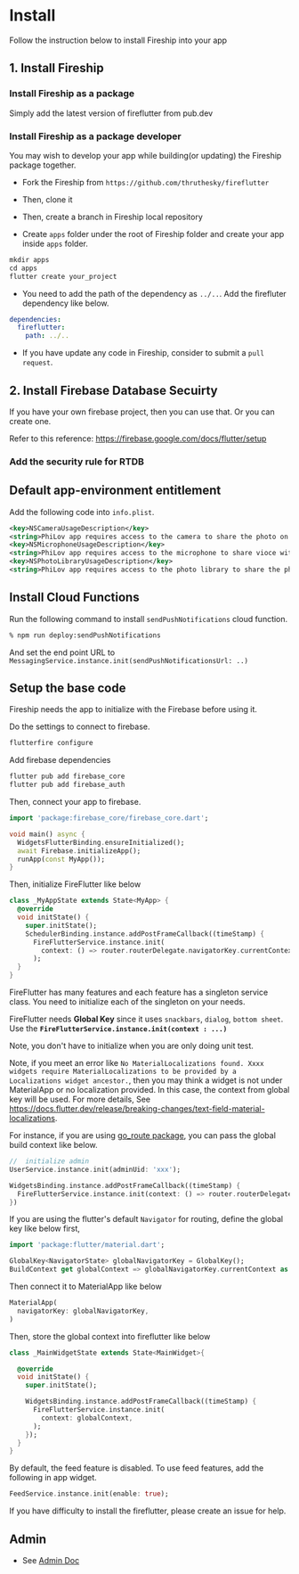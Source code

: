 # Install

Follow the instruction below to install Fireship into your app

## 1. Install Fireship

### Install Fireship as a package

Simply add the latest version of fireflutter from pub.dev

### Install Fireship as a package developer

You may wish to develop your app while building(or updating) the Fireship package together.

- Fork the Fireship from `https://github.com/thruthesky/fireflutter`

- Then, clone it

- Then, create a branch in Fireship local repository

- Create `apps` folder under the root of Fireship folder and create your app inside `apps` folder.

```dart
mkdir apps
cd apps
flutter create your_project
```

- You need to add the path of the dependency as `../..`. Add the firefluter dependency like below.

```yaml
dependencies:
  fireflutter:
    path: ../..
```

- If you have update any code in Fireship, consider to submit a `pull request`.

## 2. Install Firebase Database Secuirty

If you have your own firebase project, then you can use that. Or you can create one.

Refer to this reference: <https://firebase.google.com/docs/flutter/setup>

### Add the security rule for RTDB

<!-- TODO must have security rule -->

## Default app-environment entitlement

Add the following code into `info.plist`.

```xml
<key>NSCameraUsageDescription</key>
<string>PhiLov app requires access to the camera to share the photo on profile, chat, forum.</string>
<key>NSMicrophoneUsageDescription</key>
<string>PhiLov app requires access to the microphone to share vioce with other users.</string>
<key>NSPhotoLibraryUsageDescription</key>
<string>PhiLov app requires access to the photo library to share the photo on profile, chat, forum.</string>
```

## Install Cloud Functions

Run the following command to install `sendPushNotifications` cloud function.

```sh
% npm run deploy:sendPushNotifications
```

And set the end point URL to `MessagingService.instance.init(sendPushNotificationsUrl: ..)`

## Setup the base code

Fireship needs the app to initialize with the Firebase before using it.

Do the settings to connect to firebase.

```cmd
flutterfire configure
```

Add firebase dependencies

```cmd
flutter pub add firebase_core
flutter pub add firebase_auth
```

Then, connect your app to firebase.

```dart
import 'package:firebase_core/firebase_core.dart';

void main() async {
  WidgetsFlutterBinding.ensureInitialized();
  await Firebase.initializeApp();
  runApp(const MyApp());
}
```

Then, initialize FireFlutter like below

```dart
class _MyAppState extends State<MyApp> {
  @override
  void initState() {
    super.initState();
    SchedulerBinding.instance.addPostFrameCallback((timeStamp) {
      FireFlutterService.instance.init(
        context: () => router.routerDelegate.navigatorKey.currentContext!,
      );
  }
}
```

FireFlutter has many features and each feature has a singleton service class. You need to initialize each of the singleton on your needs.

FireFlutter needs **Global Key** since it uses `snackbars`, `dialog`, `bottom sheet`. Use the **`FireFlutterService.instance.init(context : ...)`**

Note, you don't have to initialize when you are only doing unit test.

Note, if you meet an error like `No MaterialLocalizations found. Xxxx widgets require MaterialLocalizations to be provided by a Localizations widget ancestor.`, then you may think a widget is not under MaterialApp or no localization provided. In this case, the context from global key will be used. For more details, See <https://docs.flutter.dev/release/breaking-changes/text-field-material-localizations>.

For instance, if you are using [go_route package](https://pub.dev/packages/go_router), you can pass the global build context like below.

```dart
//  initialize admin
UserService.instance.init(adminUid: 'xxx');

WidgetsBinding.instance.addPostFrameCallback((timeStamp) {
  FireFlutterService.instance.init(context: () => router.routerDelegate.navigatorKey.currentContext!);
})
```

If you are using the flutter's default `Navigator` for routing, define the global key like below first,

```dart
import 'package:flutter/material.dart';

GlobalKey<NavigatorState> globalNavigatorKey = GlobalKey();
BuildContext get globalContext => globalNavigatorKey.currentContext as BuildContext;
```

Then connect it to MaterialApp like below

```dart
MaterialApp(
  navigatorKey: globalNavigatorKey,
)
```

Then, store the global context into fireflutter like below

```dart
class _MainWidgetState extends State<MainWidget>{

  @override
  void initState() {
    super.initState();

    WidgetsBinding.instance.addPostFrameCallback((timeStamp) {
      FireFlutterService.instance.init(
        context: globalContext,
      );
    });
  }
}
```

By default, the feed feature is disabled. To use feed features, add the following in app widget.

```dart
FeedService.instance.init(enable: true);
```

If you have difficulty to install the fireflutter, please create an issue for help.

## Admin

- See [Admin Doc](admin.md)
